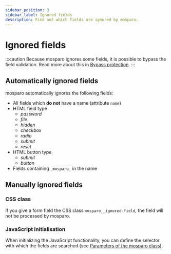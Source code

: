 ```yaml
---
sidebar_position: 3
sidebar_label: Ignored fields
description: Find out which fields are ignored by mosparo.
---
```


# Ignored fields

:::caution
Because mosparo ignores some fields, it is possible to bypass the field validation. Read more about this in [Bypass protection](bypass_protection).
:::

## Automatically ignored fields

mosparo automatically ignores the following fields:

- All fields which **do not** have a name (attribute `name`)
- HTML field type
  - _password_
  - _file_
  - _hidden_
  - _checkbox_
  - _radio_
  - _submit_
  - _reset_
- HTML button type
  - _submit_
  - _button_
- Fields containing `_mosparo_` in the name

## Manually ignored fields

### CSS class

If you give a form field the CSS class `mosparo__ignored-field`, the field will not be processed by mosparo.

### JavaScript initialisation

When initializing the JavaScript functionality, you can define the selector with which the fields are searched (see [Parameters of the mosparo class](custom#parameters-of-the-mosparo-class)).